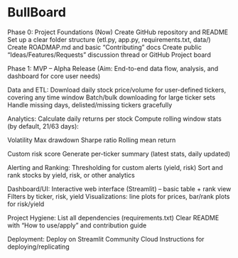 # BullBoard

Phase 0: Project Foundations (Now)
 Create GitHub repository and README
 Set up a clear folder structure (etl.py, app.py, requirements.txt, data/)
 Create ROADMAP.md and basic “Contributing” docs
 Create public “Ideas/Features/Requests” discussion thread or GitHub Project board
 
Phase 1: MVP – Alpha Release
(Aim: End-to-end data flow, analysis, and dashboard for core user needs)

Data and ETL:
 Download daily stock price/volume for user-defined tickers, covering any time window
 Batch/bulk downloading for large ticker sets
 Handle missing days, delisted/missing tickers gracefully

Analytics:
 Calculate daily returns per stock
 Compute rolling window stats (by default, 21/63 days):

Volatility
Max drawdown
Sharpe ratio
Rolling mean return

Custom risk score
 Generate per-ticker summary (latest stats, daily updated)

Alerting and Ranking:
 Thresholding for custom alerts (yield, risk)
 Sort and rank stocks by yield, risk, or other analytics

Dashboard/UI:
 Interactive web interface (Streamlit) – basic table + rank view
 Filters by ticker, risk, yield
 Visualizations: line plots for prices, bar/rank plots for risk/yield

Project Hygiene:
 List all dependencies (requirements.txt)
 Clear README with “How to use/apply” and contribution guide

Deployment:
 Deploy on Streamlit Community Cloud
 Instructions for deploying/replicating
